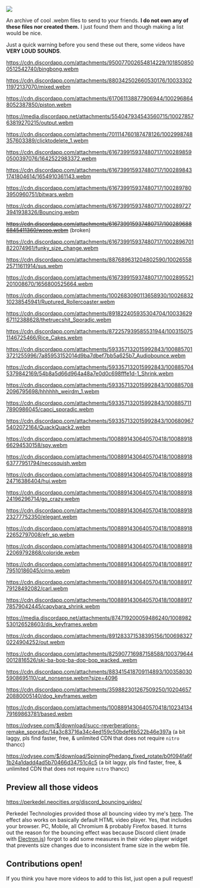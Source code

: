 ![](https://i.imgur.com/tpldYeP.gif)

An archive of cool .webm files to send to your friends.
**I do not own any of these files nor created them.**
I just found them and though making a list would be nice.

Just a quick warning before you send these out there, some videos have **VERY LOUD SOUNDS**.

https://cdn.discordapp.com/attachments/950077002654814229/1018508500512542740/bingbong.webm

https://cdn.discordapp.com/attachments/880342502660530176/1003330211972137070/mixed.webm

https://cdn.discordapp.com/attachments/617061138877906944/1002968648052387850/piston.webm

https://media.discordapp.net/attachments/554047934543560715/1002785763819270215/output.webm

https://cdn.discordapp.com/attachments/701114760187478126/1002998748357603389/clicktodelete_1.webm

https://cdn.discordapp.com/attachments/616739915937480717/1002898590500397076/1642522983372.webm

https://cdn.discordapp.com/attachments/616739915937480717/1002898431741804614/1654910361143.webm

https://cdn.discordapp.com/attachments/616739915937480717/1002897803950960751/bitwars.webm

https://cdn.discordapp.com/attachments/616739915937480717/1002897273941938326/Bouncing.webm

~~https://cdn.discordapp.com/attachments/616739915937480717/1002896886845411360/wooo.webm~~ (broken)

https://cdn.discordapp.com/attachments/616739915937480717/1002896701822074961/funky_size_change.webm

https://cdn.discordapp.com/attachments/887689631204802590/1002655825711611914/sus.webm

https://cdn.discordapp.com/attachments/616739915937480717/1002895521201008670/1656800525664.webm

https://cdn.discordapp.com/attachments/1002683090113658930/1002683210238545941/Ruptured_Rollercoaster.webm

https://cdn.discordapp.com/attachments/891822405935304704/1003362967112388628/thetruecshit_Sporadic.webm

https://cdn.discordapp.com/attachments/872257939585531944/1003150751146725466/Rice_Cakes.webm

https://cdn.discordapp.com/attachments/593357132015992843/1008857013721255996/7a85953152014d9ba7dbef7bb5a625b7_Audiobounce.webm

https://cdn.discordapp.com/attachments/593357132015992843/1008857045379842169/54b8a5d66d964a48a7e0d0c698fffe1d-1_Shrink.webm

https://cdn.discordapp.com/attachments/593357132015992843/1008857082096795698/hhhhhh_weirdm_1.webm

https://cdn.discordapp.com/attachments/593357132015992843/1008857117890986045/capci_sporadic.webm

https://cdn.discordapp.com/attachments/593357132015992843/1006809675402072164/QuackQuack2.webm

https://cdn.discordapp.com/attachments/1008891430640570418/1008891866294530158/spy.webm

https://cdn.discordapp.com/attachments/1008891430640570418/1008891863777951794/necosquish.webm

https://cdn.discordapp.com/attachments/1008891430640570418/1008891824716386404/huj.webm

https://cdn.discordapp.com/attachments/1008891430640570418/1008891824196296714/go_crazy.webm

https://cdn.discordapp.com/attachments/1008891430640570418/1008891823277752350/elegant.webm

https://cdn.discordapp.com/attachments/1008891430640570418/1008891822652797008/efr_sp.webm

https://cdn.discordapp.com/attachments/1008891430640570418/1008891822069792868/coloride.webm

https://cdn.discordapp.com/attachments/1008891430640570418/1008891779510186045/cirno.webm

https://cdn.discordapp.com/attachments/1008891430640570418/1008891779128492082/carl.webm

https://cdn.discordapp.com/attachments/1008891430640570418/1008891778579042445/capybara_shrink.webm

https://media.discordapp.net/attachments/874719200059486240/1008982530126528603/dis_keyframes.webm

https://cdn.discordapp.com/attachments/891283371538395156/1006983270224904252/out.webm

https://cdn.discordapp.com/attachments/825907716987158588/1003796440012816526/ski-ba-bop-ba-dop-bop_wacked..webm

https://cdn.discordapp.com/attachments/883415418709114893/1003580305908695110/cat_nonsense.webm?size=4096

https://cdn.discordapp.com/attachments/359882301267509250/1020465720880005140/dog_keyframes.webm

https://cdn.discordapp.com/attachments/1008891430640570418/1023413479169863781/based.webm

https://odysee.com/$/download/succ-reverberations-remake_sporadic/14a3c83716a34c4ed159c50bdef6b522b46e397a (a bit laggy, pls find faster, free, & unlimited CDN that does not require `nitro` thancc)

https://odysee.com/$/download/SpinningPhedang_fixed_rotate/b0f094fa6f1b24a1dadd4ad5b70466d34751c4c5 (a bit laggy, pls find faster, free, & unlimited CDN that does not require `nitro` thancc)

## Preview all those videos
https://perkedel.neocities.org/discord_bouncing_video/

Perkedel Technologies provided those all bouncing video try me's [here](https://perkedel.neocities.org/discord_bouncing_video/ ). The effect also works on basically default HTML video player. Yes, that includes your browser. PC, Mobile, all Chromium & probably Firefox based. It turns out the reason for the bouncing effect was because Discord client (made with [Electron.js](https://www.electronjs.org/ )) forgot to add some measures in their video player widget that prevents size changes due to inconsistent frame size in the webm file.

## Contributions open!
If you think you have more videos to add to this list, just open a pull request!
